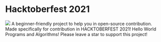# Hacktoberfest 2021
<img src=https://hacktoberfest.digitalocean.com/_nuxt/img/logo-hacktoberfest-full.f42e3b1.svg />
A beginner-friendly project to help you in open-source contribution. Made specifically for contribution in HACKTOBERFEST 2021! Hello World Programs and Algorithms! Please leave a star to support this project! 
